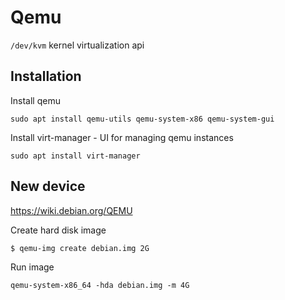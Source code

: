 # Qemu

`/dev/kvm` kernel virtualization api


## Installation
Install qemu
```
sudo apt install qemu-utils qemu-system-x86 qemu-system-gui
```

Install virt-manager - UI for managing qemu instances
```
sudo apt install virt-manager
```

## New device
https://wiki.debian.org/QEMU

Create hard disk image
```
$ qemu-img create debian.img 2G
```


Run image
```
qemu-system-x86_64 -hda debian.img -m 4G
```

